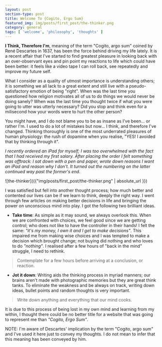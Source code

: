 ```yaml
---
layout: post
section-type: post
title: Welcome To {Cogito, Ergo Sum}
featured_img: img/posts/first_post/the-thinker.png
category: general
tags: [ 'welcome', 'philosophy', 'thoughts' ]
---
```


**I Think, Therefore I'm**, meaning of the term "Cogito, argo sum" coined by René Descartes in 1637, has been 
the force behind driving my life lately. It is a recent affair that I've started to find greatest pleasure in looking back
with an over-observant eyes and pin point my reactions to life which could have been better: it feels like a video tape
I can roll back, see repeatedly and improve my future self. 

What I consider as a quality of utmost importance is understanding others; it is something we all lack to a great extent and
still live with a pseudo-satisfactory emotion of being "right". When was the last time you questioned how religion motivates 
all of us to do things we would never be doing sanely? When was the last time you thought twice if what you were going to utter
was utterly necessary? Did you stop and think even for a milisecond how your words were to hurt the other person?

You might have, and I do not blame you to be as insane as I've been... or rather I'm. I used to do a lot of mistakes but now...
I think, and therefore I've changed. Thinking thoroughly is one of the most underrated pleasures of human physiology: the rush
of dopamine when you realise, "YES! I avoided that by thinking through it".

*I recently ordered an iPad for myself; I was too overwhelmed with the fact that I had received my first salary. After placing 
the order I felt something was offtrack: I sat down with a pen and paper, wrote down reasons I want an iPad and reason why I don't.
It turned out the numbering on the latter continued way past the former's end.*

![the-thinker]({{"img/posts/first_post/the-thinker.png" | absolute_url }})

I was satisfied but fell into another thought process; how much better and contented our lives can be if we learn to 
think, deeply the right way. I went through few articles on making better decisions in life and bringing the power on unconscious
mind into play. I got the following two brilliant ideas.

- **Take time**: As simple as it may sound, we always  overlook this. When we are confronted with choices, we feel good since we are
getting control; who does not like to have the controller in their hands! I felt the same: *"it's my money, I own it and I get to make
decisions"*. This impaired me from making wise choices and I was tempted to make a decision which brought change; not buying did nothing
and who loves to do *"nothing"*. I realised after a few hours of "back in the mind" struggle, I need to rethink.

> Contemplate for a few hours before arriving at a conclusion, or reaction.

- **Jot it down**: Writing aids the thinking process in myriad manners; our brains aren't made with photographic memories  but they are
great think tanks. To eliminate the weakness and be always on track, writing down ideas, bullet points and random thoughts is very important.

> Write down anything and everything that our mind cooks.

It is due to this process of being lost in my own mind and learning from my within, I thought there could be no better title
for a website that was going to represent me than *"Cogito, Ergo Sum"*. 

NOTE: I'm aware of Descartes' implication by the term "Cogito, argo sum" and I've used it here just to convey my thoughts. I do not
mean to infer that this meaning has been conveyed by him.

 